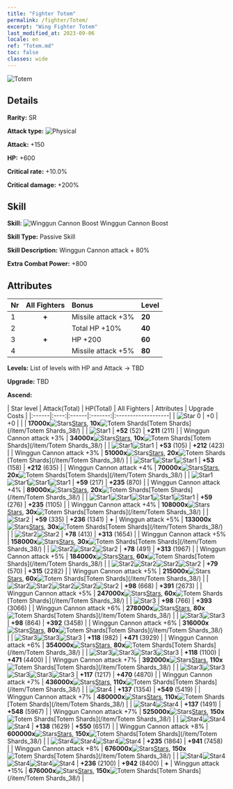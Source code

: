 ```yaml
---
title: "Fighter Totem"
permalink: /fighter/Totem/
excerpt: "Wing Fighter Totem"
last_modified_at: 2023-09-06
locale: en
ref: "Totem.md"
toc: false
classes: wide
---
```



 ![Totem](/images/ship/fj_img10.png)

## Details

 **Rarity:** SR 

 **Attack type:** ![Physical](/images/common_sx_icon9.png) 

 **Attack:** +150

 **HP:** +600

 **Critical rate:** +10.0%

 **Critical damage:** +200%

## Skill

 **Skill:** ![Winggun Cannon Boost](/images/skill/skill_38_p.png) Winggun Cannon Boost

 **Skill Type:**  Passive Skill

 **Skill Description:**  Winggun Cannon attack + 80%

 **Extra Combat Power:**  +800

## Attributes

  |  Nr | All Fighters | Bonus | Level |
  |:----|:-------------:|:--------------------|:--------|
  | 1  | **+**  | Missile attack +3%  | **20** |
  | 2  |   | Total HP +10%  | **40** |
  | 3  | **+**  | HP +200  | **60** |
  | 4  |   | Missile attack +5%  | **80** |


 **Levels:**  List of levels with HP and Attack -> TBD

 **Upgrade:**  TBD

 **Ascend:**  

  |  Star level | Attack(Total) | HP(Total) | All Fighters | Attributes | Upgrade Costs |
  |:------|:----:|:------|:-------:|:-------------------|
  | ![Star 0](/images/s0.png)  | +0  | +0  |  |    | **17000x**![Stars](/images/item/Stars_p.png)[Stars](/item/Stars_2/), **10x**![Totem Shards](/images/item/Totem_Shards_p.png)[Totem Shards](/item/Totem Shards_38/) |
  | ![Star1](/images/s1.png)  | **+52** (52)  | **+211** (211)  |   | Winggun Cannon attack +3%  | **34000x**![Stars](/images/item/Stars_p.png)[Stars](/item/Stars_2/), **10x**![Totem Shards](/images/item/Totem_Shards_p.png)[Totem Shards](/item/Totem Shards_38/) |
  | ![Star1](/images/s1.png)![Star1](/images/s1.png)  | **+53** (105)  | **+212** (423)  |   | Winggun Cannon attack +3%  | **51000x**![Stars](/images/item/Stars_p.png)[Stars](/item/Stars_2/), **20x**![Totem Shards](/images/item/Totem_Shards_p.png)[Totem Shards](/item/Totem Shards_38/) |
  | ![Star1](/images/s1.png)![Star1](/images/s1.png)![Star1](/images/s1.png)  | **+53** (158)  | **+212** (635)  |   | Winggun Cannon attack +4%  | **70000x**![Stars](/images/item/Stars_p.png)[Stars](/item/Stars_2/), **20x**![Totem Shards](/images/item/Totem_Shards_p.png)[Totem Shards](/item/Totem Shards_38/) |
  | ![Star1](/images/s1.png)![Star1](/images/s1.png)![Star1](/images/s1.png)![Star1](/images/s1.png)  | **+59** (217)  | **+235** (870)  |   | Winggun Cannon attack +4%  | **89000x**![Stars](/images/item/Stars_p.png)[Stars](/item/Stars_2/), **20x**![Totem Shards](/images/item/Totem_Shards_p.png)[Totem Shards](/item/Totem Shards_38/) |
  | ![Star1](/images/s1.png)![Star1](/images/s1.png)![Star1](/images/s1.png)![Star1](/images/s1.png)![Star1](/images/s1.png)  | **+59** (276)  | **+235** (1105)  |   | Winggun Cannon attack +4%  | **108000x**![Stars](/images/item/Stars_p.png)[Stars](/item/Stars_2/), **30x**![Totem Shards](/images/item/Totem_Shards_p.png)[Totem Shards](/item/Totem Shards_38/) |
  | ![Star2](/images/s2.png)  | **+59** (335)  | **+236** (1341)  | **+**  | Winggun attack +5%  | **133000x**![Stars](/images/item/Stars_p.png)[Stars](/item/Stars_2/), **30x**![Totem Shards](/images/item/Totem_Shards_p.png)[Totem Shards](/item/Totem Shards_38/) |
  | ![Star2](/images/s2.png)![Star2](/images/s2.png)  | **+78** (413)  | **+313** (1654)  |   | Winggun Cannon attack +5%  | **158000x**![Stars](/images/item/Stars_p.png)[Stars](/item/Stars_2/), **30x**![Totem Shards](/images/item/Totem_Shards_p.png)[Totem Shards](/item/Totem Shards_38/) |
  | ![Star2](/images/s2.png)![Star2](/images/s2.png)![Star2](/images/s2.png)  | **+78** (491)  | **+313** (1967)  |   | Winggun Cannon attack +5%  | **184000x**![Stars](/images/item/Stars_p.png)[Stars](/item/Stars_2/), **60x**![Totem Shards](/images/item/Totem_Shards_p.png)[Totem Shards](/item/Totem Shards_38/) |
  | ![Star2](/images/s2.png)![Star2](/images/s2.png)![Star2](/images/s2.png)![Star2](/images/s2.png)  | **+79** (570)  | **+315** (2282)  |   | Winggun Cannon attack +5%  | **215000x**![Stars](/images/item/Stars_p.png)[Stars](/item/Stars_2/), **60x**![Totem Shards](/images/item/Totem_Shards_p.png)[Totem Shards](/item/Totem Shards_38/) |
  | ![Star2](/images/s2.png)![Star2](/images/s2.png)![Star2](/images/s2.png)![Star2](/images/s2.png)![Star2](/images/s2.png)  | **+98** (668)  | **+391** (2673)  |   | Winggun Cannon attack +5%  | **247000x**![Stars](/images/item/Stars_p.png)[Stars](/item/Stars_2/), **60x**![Totem Shards](/images/item/Totem_Shards_p.png)[Totem Shards](/item/Totem Shards_38/) |
  | ![Star3](/images/s3.png)  | **+98** (766)  | **+393** (3066)  |   | Winggun Cannon attack +6%  | **278000x**![Stars](/images/item/Stars_p.png)[Stars](/item/Stars_2/), **80x**![Totem Shards](/images/item/Totem_Shards_p.png)[Totem Shards](/item/Totem Shards_38/) |
  | ![Star3](/images/s3.png)![Star3](/images/s3.png)  | **+98** (864)  | **+392** (3458)  |   | Winggun Cannon attack +6%  | **316000x**![Stars](/images/item/Stars_p.png)[Stars](/item/Stars_2/), **80x**![Totem Shards](/images/item/Totem_Shards_p.png)[Totem Shards](/item/Totem Shards_38/) |
  | ![Star3](/images/s3.png)![Star3](/images/s3.png)![Star3](/images/s3.png)  | **+118** (982)  | **+471** (3929)  |   | Winggun Cannon attack +6%  | **354000x**![Stars](/images/item/Stars_p.png)[Stars](/item/Stars_2/), **80x**![Totem Shards](/images/item/Totem_Shards_p.png)[Totem Shards](/item/Totem Shards_38/) |
  | ![Star3](/images/s3.png)![Star3](/images/s3.png)![Star3](/images/s3.png)![Star3](/images/s3.png)  | **+118** (1100)  | **+471** (4400)  |   | Winggun Cannon attack +7%  | **392000x**![Stars](/images/item/Stars_p.png)[Stars](/item/Stars_2/), **110x**![Totem Shards](/images/item/Totem_Shards_p.png)[Totem Shards](/item/Totem Shards_38/) |
  | ![Star3](/images/s3.png)![Star3](/images/s3.png)![Star3](/images/s3.png)![Star3](/images/s3.png)![Star3](/images/s3.png)  | **+117** (1217)  | **+470** (4870)  |   | Winggun Cannon attack +7%  | **436000x**![Stars](/images/item/Stars_p.png)[Stars](/item/Stars_2/), **110x**![Totem Shards](/images/item/Totem_Shards_p.png)[Totem Shards](/item/Totem Shards_38/) |
  | ![Star4](/images/s4.png)  | **+137** (1354)  | **+549** (5419)  |   | Winggun Cannon attack +7%  | **480000x**![Stars](/images/item/Stars_p.png)[Stars](/item/Stars_2/), **110x**![Totem Shards](/images/item/Totem_Shards_p.png)[Totem Shards](/item/Totem Shards_38/) |
  | ![Star4](/images/s4.png)![Star4](/images/s4.png)  | **+137** (1491)  | **+548** (5967)  |   | Winggun Cannon attack +7%  | **525000x**![Stars](/images/item/Stars_p.png)[Stars](/item/Stars_2/), **150x**![Totem Shards](/images/item/Totem_Shards_p.png)[Totem Shards](/item/Totem Shards_38/) |
  | ![Star4](/images/s4.png)![Star4](/images/s4.png)![Star4](/images/s4.png)  | **+138** (1629)  | **+550** (6517)  |   | Winggun Cannon attack +8%  | **600000x**![Stars](/images/item/Stars_p.png)[Stars](/item/Stars_2/), **150x**![Totem Shards](/images/item/Totem_Shards_p.png)[Totem Shards](/item/Totem Shards_38/) |
  | ![Star4](/images/s4.png)![Star4](/images/s4.png)![Star4](/images/s4.png)![Star4](/images/s4.png)  | **+235** (1864)  | **+941** (7458)  |   | Winggun Cannon attack +8%  | **676000x**![Stars](/images/item/Stars_p.png)[Stars](/item/Stars_2/), **150x**![Totem Shards](/images/item/Totem_Shards_p.png)[Totem Shards](/item/Totem Shards_38/) |
  | ![Star4](/images/s4.png)![Star4](/images/s4.png)![Star4](/images/s4.png)![Star4](/images/s4.png)![Star4](/images/s4.png)  | **+236** (2100)  | **+942** (8400)  | **+**  | Winggun attack +15%  | **676000x**![Stars](/images/item/Stars_p.png)[Stars](/item/Stars_2/), **150x**![Totem Shards](/images/item/Totem_Shards_p.png)[Totem Shards](/item/Totem Shards_38/) |

